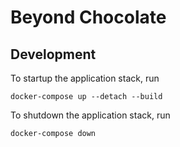 # Beyond Chocolate

## Development


To startup the application stack, run

```
docker-compose up --detach --build
```


To shutdown the application stack, run

```
docker-compose down
```
